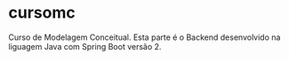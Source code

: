 # cursomc
Curso de Modelagem Conceitual.
Esta parte é o Backend desenvolvido na liguagem Java com Spring Boot versão 2.
